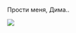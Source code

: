 Прости меня, Дима..

![](https://github-readme-stats-omega-orcin-14.vercel.app/api?username=Alex9600t&show_icons=true&theme=radical&locale=ru)

